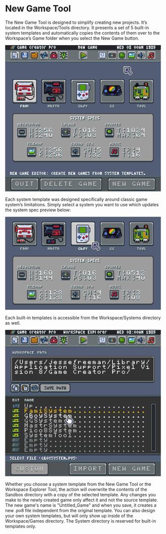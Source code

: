 # New Game Tool

The New Game Tool is designed to simplify creating new projects. It’s located in the Workspace/Tools directory. It presents a set of 5 built-in system templates and automatically copies the contents of them over to the Workspace’s Game folder when you select the New Game button.

![image alt text](images/NewGameTool_image_0.png)

Each system template was designed specifically around classic game system’s limitations. Simply select a system you want to use which updates the system spec preview below:

![image alt text](images/NewGameTool_image_1.png)

Each built-in templates is accessible from the Workspace/Systems directory as well.

![image alt text](images/NewGameTool_image_2.png)

Whether you choose a system template from the New Game Tool or the Workspace Explorer Tool, the action will overwrite the contents of the Sandbox directory with a copy of the selected template. Any changes you make to the newly created game only affect it and not the source template. The new game's name is "Untitled_Game" and when you save, it creates a new .pv8 file independent from the original template. You can also design your own system templates, but will only show up inside of the Workspace/Games directory. The System directory is reserved for built-in templates only.


